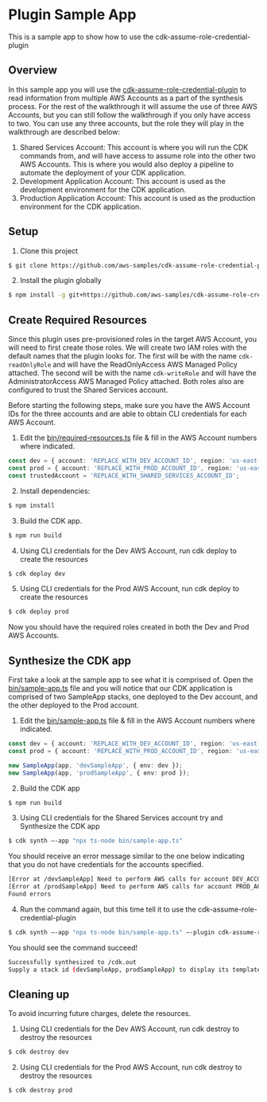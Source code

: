 # Plugin Sample App

This is a sample app to show how to use the cdk-assume-role-credential-plugin

## Overview
In this sample app you will use the [cdk-assume-role-credential-plugin](../README.md) to read information from multiple 
AWS Accounts as a part of the synthesis process. For the rest of the walkthrough it will assume the use of three AWS Accounts, 
but you can still follow the walkthrough if you only have access to two. You can use any three accounts, but the role they will
play in the walkthrough are described below:

1. Shared Services Account: This account is where you will run the CDK commands from, and will have access to assume role into the other two AWS Accounts. This is where you would also deploy a pipeline to automate the deployment of your CDK application.
2. Development Application Account: This account is used as the development environment for the CDK application.
3. Production Application Account: This account is used as the production environment for the CDK application.

## Setup
1. Clone this project
```bash
$ git clone https://github.com/aws-samples/cdk-assume-role-credential-plugin.git
```

2. Install the plugin globally
```bash
$ npm install -g git+https://github.com/aws-samples/cdk-assume-role-credential-plugin.git
```

## Create Required Resources

Since this plugin uses pre-provisioned roles in the target AWS Account, you will need to first create those roles. 
We will create two IAM roles with the default names that the plugin looks for. 
The first will be with the name `cdk-readOnlyRole` and will have the ReadOnlyAccess AWS Managed Policy attached. 
The second will be with the name `cdk-writeRole` and will have the AdministratorAccess AWS Managed Policy attached. 
Both roles also are configured to trust the Shared Services account. 

Before starting the following steps, make sure you have the AWS Account IDs for the three accounts and are able to obtain CLI credentials for each AWS Account.

1. Edit the [bin/required-resources.ts](bin/required-resources.ts) file & fill in the AWS Account numbers where indicated. 
```typescript
const dev = { account: 'REPLACE_WITH_DEV_ACCOUNT_ID', region: 'us-east-2' }
const prod = { account: 'REPLACE_WITH_PROD_ACCOUNT_ID', region: 'us-east-2' }
const trustedAccount = 'REPLACE_WITH_SHARED_SERVICES_ACCOUNT_ID';
```

2. Install dependencies:
```bash
$ npm install
```

3. Build the CDK app.
```bash
$ npm run build
```

4. Using CLI credentials for the Dev AWS Account, run cdk deploy to create the resources
```bash
$ cdk deploy dev
```

5. Using CLI credentials for the Prod AWS Account, run cdk deploy to create the resources
```bash
$ cdk deploy prod
```

Now you should have the required roles created in both the Dev and Prod AWS Accounts.

## Synthesize the CDK app
First take a look at the sample app to see what it is comprised of. 
Open the [bin/sample-app.ts](bin/sample-app.ts) file and you will notice that our CDK application is comprised of 
two SampleApp stacks, one deployed to the Dev account, and the other deployed to the Prod account.

1. Edit the [bin/sample-app.ts](bin/sample-app.ts) file & fill in the AWS Account numbers where indicated.

```typescript
const dev = { account: 'REPLACE_WITH_DEV_ACCOUNT_ID', region: 'us-east-2' }
const prod = { account: 'REPLACE_WITH_PROD_ACCOUNT_ID', region: 'us-east-1' }

new SampleApp(app, 'devSampleApp', { env: dev });
new SampleApp(app, 'prodSampleApp', { env: prod });
```

2. Build the CDK app
```bash
$ npm run build
```

3. Using CLI credentials for the Shared Services account try and Synthesize the CDK app
```bash
$ cdk synth –-app "npx ts-node bin/sample-app.ts"
```

You should receive an error message similar to the one below indicating that you do not have credentials for the accounts specified. 
```bash
[Error at /devSampleApp] Need to perform AWS calls for account DEV_ACCOUNT, but the current credentials are for SHARED_SERVICES_ACCOUNT.
[Error at /prodSampleApp] Need to perform AWS calls for account PROD_ACCOUNT, but the current credentials are for SHARED_SERVICES_ACCOUNT.
Found errors
```

4. Run the command again, but this time tell it to use the cdk-assume-role-credential-plugin
```bash
$ cdk synth –-app "npx ts-node bin/sample-app.ts" –-plugin cdk-assume-role-credential-plugin
```

You should see the command succeed!
```bash
Successfully synthesized to /cdk.out
Supply a stack id (devSampleApp, prodSampleApp) to display its template.
```

## Cleaning up
To avoid incurring future charges, delete the resources. 

1. Using CLI credentials for the Dev AWS Account, run cdk destroy to destroy the resources
```bash
$ cdk destroy dev
```

2. Using CLI credentials for the Prod AWS Account, run cdk destroy to destroy the resources
```bash
$ cdk destroy prod
```
